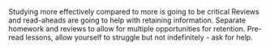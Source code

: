 Studying more effectively compared to more is going to be critical
Reviews and read-aheads are going to help with retaining information.
Separate homework and reviews to allow for multiple opportunities for retention.
Pre-read lessons, allow yourself to struggle but not indefinitely - ask for help.
